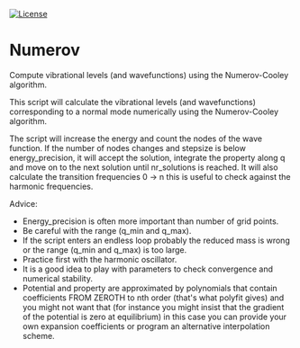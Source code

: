 [![License](https://img.shields.io/badge/license-%20MPL--v2.0-blue.svg)](../master/LICENSE)


# Numerov

Compute vibrational levels (and wavefunctions) using the Numerov-Cooley algorithm.

This script will calculate the vibrational levels (and wavefunctions)
corresponding to a normal mode numerically using the Numerov-Cooley algorithm.

The script will increase the energy and count the nodes of the wave function.
If the number of nodes changes and stepsize is below energy_precision, it will
accept the solution, integrate the property along q and move on to the next
solution until nr_solutions is reached.  It will also calculate the transition
frequencies 0 -> n this is useful to check against the harmonic frequencies.

Advice:

- Energy_precision is often more important than number of grid points.
- Be careful with the range (q_min and q_max).
- If the script enters an endless loop probably the reduced mass is wrong or
  the range (q_min and q_max) is too large.
- Practice first with the harmonic oscillator.
- It is a good idea to play with parameters to check convergence and numerical
  stability.
- Potential and property are approximated by polynomials that contain
  coefficients FROM ZEROTH to nth order (that's what polyfit gives) and you
  might not want that (for instance you might insist that the gradient of the
  potential is zero at equilibrium) in this case you can provide your own
  expansion coefficients or program an alternative interpolation scheme.
